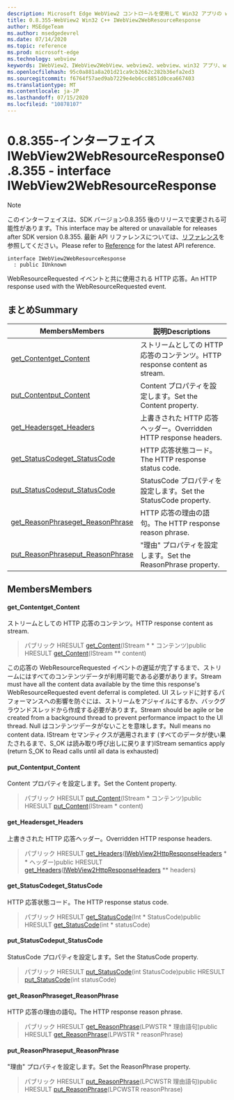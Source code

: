 ```yaml
---
description: Microsoft Edge WebView2 コントロールを使用して Win32 アプリの web コンテンツをホストする
title: 0.8.355-WebView2 Win32 C++ IWebView2WebResourceResponse
author: MSEdgeTeam
ms.author: msedgedevrel
ms.date: 07/14/2020
ms.topic: reference
ms.prod: microsoft-edge
ms.technology: webview
keywords: IWebView2、IWebView2WebView、webview2、webview、win32 アプリ、win32、edge
ms.openlocfilehash: 95c0a881a8a201d21ca9cb2662c282b36efa2ed3
ms.sourcegitcommit: f6764f57aed9ab7229e4eb6cc8851d0cea667403
ms.translationtype: MT
ms.contentlocale: ja-JP
ms.lasthandoff: 07/15/2020
ms.locfileid: "10878107"
---
```

# <span data-ttu-id="a45b9-104">0.8.355-インターフェイス IWebView2WebResourceResponse</span><span class="sxs-lookup"><span data-stu-id="a45b9-104">0.8.355 - interface IWebView2WebResourceResponse</span></span> 

> [!NOTE]
> <span data-ttu-id="a45b9-105">このインターフェイスは、SDK バージョン0.8.355 後のリリースで変更される可能性があります。</span><span class="sxs-lookup"><span data-stu-id="a45b9-105">This interface may be altered or unavailable for releases after SDK version 0.8.355.</span></span> <span data-ttu-id="a45b9-106">最新 API リファレンスについては、[リファレンス](../../../webview2-api-reference.md)を参照してください。</span><span class="sxs-lookup"><span data-stu-id="a45b9-106">Please refer to [Reference](../../../webview2-api-reference.md) for the latest API reference.</span></span>

```
interface IWebView2WebResourceResponse
  : public IUnknown
```

<span data-ttu-id="a45b9-107">WebResourceRequested イベントと共に使用される HTTP 応答。</span><span class="sxs-lookup"><span data-stu-id="a45b9-107">An HTTP response used with the WebResourceRequested event.</span></span>

## <span data-ttu-id="a45b9-108">まとめ</span><span class="sxs-lookup"><span data-stu-id="a45b9-108">Summary</span></span>

 <span data-ttu-id="a45b9-109">Members</span><span class="sxs-lookup"><span data-stu-id="a45b9-109">Members</span></span>                        | <span data-ttu-id="a45b9-110">説明</span><span class="sxs-lookup"><span data-stu-id="a45b9-110">Descriptions</span></span>
--------------------------------|---------------------------------------------
[<span data-ttu-id="a45b9-111">get_Content</span><span class="sxs-lookup"><span data-stu-id="a45b9-111">get_Content</span></span>](#get_content) | <span data-ttu-id="a45b9-112">ストリームとしての HTTP 応答のコンテンツ。</span><span class="sxs-lookup"><span data-stu-id="a45b9-112">HTTP response content as stream.</span></span>
[<span data-ttu-id="a45b9-113">put_Content</span><span class="sxs-lookup"><span data-stu-id="a45b9-113">put_Content</span></span>](#put_content) | <span data-ttu-id="a45b9-114">Content プロパティを設定します。</span><span class="sxs-lookup"><span data-stu-id="a45b9-114">Set the Content property.</span></span>
[<span data-ttu-id="a45b9-115">get_Headers</span><span class="sxs-lookup"><span data-stu-id="a45b9-115">get_Headers</span></span>](#get_headers) | <span data-ttu-id="a45b9-116">上書きされた HTTP 応答ヘッダー。</span><span class="sxs-lookup"><span data-stu-id="a45b9-116">Overridden HTTP response headers.</span></span>
[<span data-ttu-id="a45b9-117">get_StatusCode</span><span class="sxs-lookup"><span data-stu-id="a45b9-117">get_StatusCode</span></span>](#get_statuscode) | <span data-ttu-id="a45b9-118">HTTP 応答状態コード。</span><span class="sxs-lookup"><span data-stu-id="a45b9-118">The HTTP response status code.</span></span>
[<span data-ttu-id="a45b9-119">put_StatusCode</span><span class="sxs-lookup"><span data-stu-id="a45b9-119">put_StatusCode</span></span>](#put_statuscode) | <span data-ttu-id="a45b9-120">StatusCode プロパティを設定します。</span><span class="sxs-lookup"><span data-stu-id="a45b9-120">Set the StatusCode property.</span></span>
[<span data-ttu-id="a45b9-121">get_ReasonPhrase</span><span class="sxs-lookup"><span data-stu-id="a45b9-121">get_ReasonPhrase</span></span>](#get_reasonphrase) | <span data-ttu-id="a45b9-122">HTTP 応答の理由の語句。</span><span class="sxs-lookup"><span data-stu-id="a45b9-122">The HTTP response reason phrase.</span></span>
[<span data-ttu-id="a45b9-123">put_ReasonPhrase</span><span class="sxs-lookup"><span data-stu-id="a45b9-123">put_ReasonPhrase</span></span>](#put_reasonphrase) | <span data-ttu-id="a45b9-124">"理由" プロパティを設定します。</span><span class="sxs-lookup"><span data-stu-id="a45b9-124">Set the ReasonPhrase property.</span></span>

## <span data-ttu-id="a45b9-125">Members</span><span class="sxs-lookup"><span data-stu-id="a45b9-125">Members</span></span>

#### <span data-ttu-id="a45b9-126">get_Content</span><span class="sxs-lookup"><span data-stu-id="a45b9-126">get_Content</span></span> 

<span data-ttu-id="a45b9-127">ストリームとしての HTTP 応答のコンテンツ。</span><span class="sxs-lookup"><span data-stu-id="a45b9-127">HTTP response content as stream.</span></span>

> <span data-ttu-id="a45b9-128">パブリック HRESULT [get_Content](#get_content)(IStream \* \* コンテンツ)</span><span class="sxs-lookup"><span data-stu-id="a45b9-128">public HRESULT [get_Content](#get_content)(IStream \*\* content)</span></span>

<span data-ttu-id="a45b9-129">この応答の WebResourceRequested イベントの遅延が完了するまで、ストリームにはすべてのコンテンツデータが利用可能である必要があります。</span><span class="sxs-lookup"><span data-stu-id="a45b9-129">Stream must have all the content data available by the time this response's WebResourceRequested event deferral is completed.</span></span> <span data-ttu-id="a45b9-130">UI スレッドに対するパフォーマンスへの影響を防ぐには、ストリームをアジャイルにするか、バックグラウンドスレッドから作成する必要があります。</span><span class="sxs-lookup"><span data-stu-id="a45b9-130">Stream should be agile or be created from a background thread to prevent performance impact to the UI thread.</span></span> <span data-ttu-id="a45b9-131">Null はコンテンツデータがないことを意味します。</span><span class="sxs-lookup"><span data-stu-id="a45b9-131">Null means no content data.</span></span> <span data-ttu-id="a45b9-132">IStream セマンティクスが適用されます (すべてのデータが使い果たされるまで、S_OK は読み取り呼び出しに戻ります)</span><span class="sxs-lookup"><span data-stu-id="a45b9-132">IStream semantics apply (return S_OK to Read calls until all data is exhausted)</span></span>

#### <span data-ttu-id="a45b9-133">put_Content</span><span class="sxs-lookup"><span data-stu-id="a45b9-133">put_Content</span></span> 

<span data-ttu-id="a45b9-134">Content プロパティを設定します。</span><span class="sxs-lookup"><span data-stu-id="a45b9-134">Set the Content property.</span></span>

> <span data-ttu-id="a45b9-135">パブリック HRESULT [put_Content](#put_content)(IStream \* コンテンツ)</span><span class="sxs-lookup"><span data-stu-id="a45b9-135">public HRESULT [put_Content](#put_content)(IStream \* content)</span></span>

#### <span data-ttu-id="a45b9-136">get_Headers</span><span class="sxs-lookup"><span data-stu-id="a45b9-136">get_Headers</span></span> 

<span data-ttu-id="a45b9-137">上書きされた HTTP 応答ヘッダー。</span><span class="sxs-lookup"><span data-stu-id="a45b9-137">Overridden HTTP response headers.</span></span>

> <span data-ttu-id="a45b9-138">パブリック HRESULT [get_Headers](#get_headers)([IWebView2HttpResponseHeaders](IWebView2HttpResponseHeaders.md) \* \* ヘッダー)</span><span class="sxs-lookup"><span data-stu-id="a45b9-138">public HRESULT [get_Headers](#get_headers)([IWebView2HttpResponseHeaders](IWebView2HttpResponseHeaders.md) \*\* headers)</span></span>

#### <span data-ttu-id="a45b9-139">get_StatusCode</span><span class="sxs-lookup"><span data-stu-id="a45b9-139">get_StatusCode</span></span> 

<span data-ttu-id="a45b9-140">HTTP 応答状態コード。</span><span class="sxs-lookup"><span data-stu-id="a45b9-140">The HTTP response status code.</span></span>

> <span data-ttu-id="a45b9-141">パブリック HRESULT [get_StatusCode](#get_statuscode)(Int \* StatusCode)</span><span class="sxs-lookup"><span data-stu-id="a45b9-141">public HRESULT [get_StatusCode](#get_statuscode)(int \* statusCode)</span></span>

#### <span data-ttu-id="a45b9-142">put_StatusCode</span><span class="sxs-lookup"><span data-stu-id="a45b9-142">put_StatusCode</span></span> 

<span data-ttu-id="a45b9-143">StatusCode プロパティを設定します。</span><span class="sxs-lookup"><span data-stu-id="a45b9-143">Set the StatusCode property.</span></span>

> <span data-ttu-id="a45b9-144">パブリック HRESULT [put_StatusCode](#put_statuscode)(int StatusCode)</span><span class="sxs-lookup"><span data-stu-id="a45b9-144">public HRESULT [put_StatusCode](#put_statuscode)(int statusCode)</span></span>

#### <span data-ttu-id="a45b9-145">get_ReasonPhrase</span><span class="sxs-lookup"><span data-stu-id="a45b9-145">get_ReasonPhrase</span></span> 

<span data-ttu-id="a45b9-146">HTTP 応答の理由の語句。</span><span class="sxs-lookup"><span data-stu-id="a45b9-146">The HTTP response reason phrase.</span></span>

> <span data-ttu-id="a45b9-147">パブリック HRESULT [get_ReasonPhrase](#get_reasonphrase)(LPWSTR \* 理由語句)</span><span class="sxs-lookup"><span data-stu-id="a45b9-147">public HRESULT [get_ReasonPhrase](#get_reasonphrase)(LPWSTR \* reasonPhrase)</span></span>

#### <span data-ttu-id="a45b9-148">put_ReasonPhrase</span><span class="sxs-lookup"><span data-stu-id="a45b9-148">put_ReasonPhrase</span></span> 

<span data-ttu-id="a45b9-149">"理由" プロパティを設定します。</span><span class="sxs-lookup"><span data-stu-id="a45b9-149">Set the ReasonPhrase property.</span></span>

> <span data-ttu-id="a45b9-150">パブリック HRESULT [put_ReasonPhrase](#put_reasonphrase)(LPCWSTR 理由語句)</span><span class="sxs-lookup"><span data-stu-id="a45b9-150">public HRESULT [put_ReasonPhrase](#put_reasonphrase)(LPCWSTR reasonPhrase)</span></span>

